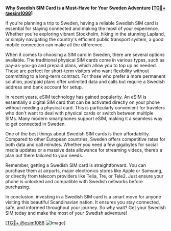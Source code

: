 **Why Swedish SIM Card is a Must-Have for Your Sweden Adventure [[TG💪+ @esim1088](https://t.me/s/esim1088)]**

If you're planning a trip to Sweden, having a reliable Swedish SIM card is essential for staying connected and making the most of your experience. Whether you're exploring vibrant Stockholm, hiking in the stunning Lapland, or simply navigating the country's efficient public transport system, a good mobile connection can make all the difference.

When it comes to choosing a SIM card in Sweden, there are several options available. The traditional physical SIM cards come in various types, such as pay-as-you-go and prepaid plans, which allow you to top up as needed. These are perfect for short-term visitors who want flexibility without committing to a long-term contract. For those who prefer a more permanent solution, postpaid plans offer unlimited data and calls but require a Swedish address and bank account for setup.

In recent years, eSIM technology has gained popularity. An eSIM is essentially a digital SIM card that can be activated directly on your phone without needing a physical card. This is particularly convenient for travelers who don't want to deal with physical cards or switch between multiple SIMs. Many modern smartphones support eSIM, making it a seamless way to get connected in Sweden.

One of the best things about Swedish SIM cards is their affordability. Compared to other European countries, Sweden offers competitive rates for both data and call minutes. Whether you need a few gigabytes for social media updates or a massive data allowance for streaming videos, there’s a plan out there tailored to your needs.

Remember, getting a Swedish SIM card is straightforward. You can purchase them at airports, major electronics stores like Apple or Samsung, or directly from telecom providers like Telia, Tre, or Tele2. Just ensure your phone is unlocked and compatible with Swedish networks before purchasing.

In conclusion, investing in a Swedish SIM card is a smart move for anyone visiting this beautiful Scandinavian nation. It ensures you stay connected, safe, and informed throughout your journey. So why wait? Get your Swedish SIM today and make the most of your Swedish adventure! 

[[TG💪+ @esim1088](https://t.me/s/esim1088) ![Image](https://i.postimg.cc/Y0z9fWf4/image.png)]